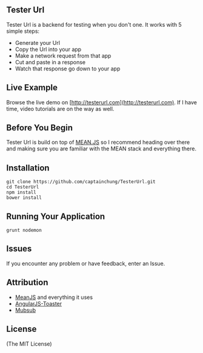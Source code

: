 ## Tester Url

Tester Url is a backend for testing when you don't one. It works with 5 simple steps:

* Generate your Url
* Copy the Url into your app
* Make a network request from that app
* Cut and paste in a response
* Watch that response go down to your app

## Live Example
Browse the live demo on [http://testerurl.com](http://testerurl.com). If I have time, video tutorials are on the way as well.

## Before You Begin

Tester Url is build on top of [MEAN.JS](https://github.com/meanjs/mean) so I recommend heading over there and making sure you are familiar with the MEAN stack and everything there.

## Installation

```
git clone https://github.com/captainchung/TesterUrl.git
cd TesterUrl
npm install
bower install
```

## Running Your Application

```
grunt nodemon
```

## Issues

If you encounter any problem or have feedback, enter an Issue.

## Attribution
* [MeanJS](http://meanjs.org/) and everything it uses
* [AngularJS-Toaster](https://github.com/jirikavi/AngularJS-Toaster)
* [Mubsub](https://github.com/scttnlsn/mubsub)

## License
(The MIT License)
